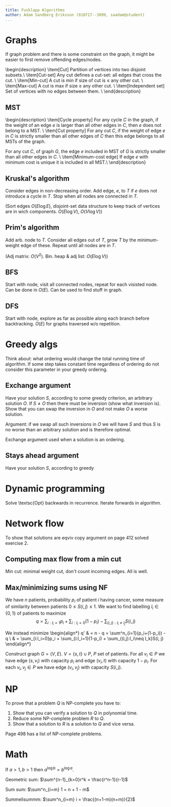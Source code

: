 ```yaml
---
title: Fusklapp Algorithms
author: Adam Sandberg Eriksson (910717--3099, saadam@student)
...
```



# Graphs

If graph problem and there is some constraint on the graph, it might be easier to first remove offending edges/nodes.

\begin{description}
\item[Cut]
Partition of vertices into two disjoint subsets.\\
\item[Cut-set]
Any cut defines a cut-set: all edges that cross the cut. \\
\item[Min-cut]
A cut is min if size of cut is ≤ any other cut. \\
\item[Max-cut]
A cut is max if size ≥ any other cut. \\
\item[Independent set] Set of vertices with no edges between them. \\
\end{description}

## MST

\begin{description}
\item[Cycle property]
For any cycle $C$ in the graph, if the weight of an edge $e$ is larger than all other edges in $C$, then $e$ does not belong to a MST. \\
\item[Cut property]
For any cut $C$, if the weight of edge $e$ in $C$ is strictly smaller than all
other edges of $C$ then this edge belongs to all MSTs of the graph.

For any cut $C$, of graph $G$, the edge $e$ included in MST of $G$ is strictly
smaller than all other edges in $C$. \\
\item[Minimum-cost edge]
If edge $e$ with minimum cost is unique it is included in all MST.\\
\end{description}

## Kruskal's algorithm

Consider edges in non-decreasing order. Add edge, $e$, to $T$ if $e$ does not
introduce a cycle in $T$. Stop when all nodes are connected in $T$.

(Sort edges $O(E \log E)$, disjoint-set data structure to keep track of
vertices are in wich components. $O(E \log V)$, $O(V \log V)$)

## Prim's algorithm

Add arb. node to $T$. Consider all edges out of $T$, grow $T$ by the minimum-weight edge of these. Repeat until all nodes are in $T$.

(Adj matrix: $O(V^2)$. Bin. heap & adj list: $O(E \log V)$)

## BFS

Start with node, visit all connected nodes, repeat for each visisted node. Can
be done in $O(E)$. Can be used to find stuff in graph.

## DFS

Start with node, explore as far as possible along each branch before
backtracking. $O(E)$ for graphs traversed w/o repetition.


# Greedy algs

Think about: what ordering would change the total running time of algorithm. If some step takes constant time regardless of ordering do not consider this parameter in your greedy ordering.

## Exchange argument

Have your solution $S$, according to some greedy criterion, an arbitrary solution $O$. If $S \neq O$ then there must be inversion (show what inversion is). Show that you can swap the inversion in $O$ and not make $O$ a worse solution.

Argument: if we swap all such inversions in $O$ we will have $S$ and thus $S$ is no worse than an arbitrary solution and is therefore optimal.

Exchange argument used when a solution is an ordering.

## Stays ahead argument

Have your solution $S$, according to greedy


# Dynamic programming

Solve \textsc{Opt} backwards in recurrence. Iterate forwards in algorithm.


# Network flow

To show that solutions are eqviv copy argument on page 412 solved exercise 2.

## Computing max flow from a min cut

Min cut: minimal weight cut, don't count incoming edges. All is well.

## Max/minimizing sums using NF

We have $n$ patients, probability $p_i$ of patient $i$ having cancer, some measure of similarity between patients $0≤S(i, j)≤1$. We want to find labelling $l_i \in \{0, 1\}$ of patients to maximize
$$q = \sum_{i:l_i=1}p_i + \sum_{i:l_i=0}(1-p_i) - \sum_{(i,j):l_i\neq l_j}S(i, j)$$

We instead minimize
\begin{align*}
  q' & = n - q = \sum^n_{i=1}(p_i+(1-p_i)) - q \\
     & = \sum_{i:l_i=0}p_i + \sum_{i:l_i=1}(1-p_i) + \sum_{(i,j):l_i\neq l_k}S(i, j)
\end{align*}

Construct graph $G=(V, E)$. $V=\{s, t\} \cup P$, $P$ set of patients. For all $v_i \in P$ we have edge $(s, v_i)$ with capacity $p_i$ and edge $(v_i, t)$ with capacity $1-p_i$. For each $v_i, v_j \in P$ we have edge $(v_i, v_j)$ with capacity $S(i, j)$.


# NP

To prove that a problem $Q$ is NP-complete you have to:

1. Show that you can verify a solution to $Q$ in polynomial time.
2. Reduce some NP-complete problem $R$ to $Q$.
3. Show that a solution to $R$ is a solution to $Q$ and vice versa.

Page 498 has a list of NP-complete problems.

# Math

If $a > 1, b > 1$ then $a^{\log b} = b^{\log a}$.

Geometric sum: $\sum^{n-1}_{k=0}r^k = \frac{r^n-1}{r-1}$

Sum sum: $\sum^n_{i=m} 1 = n + 1 - m$

Summelisummm: $\sum^n_{i=m} i = \frac{(n+1-m)(n+m)}{2}$
